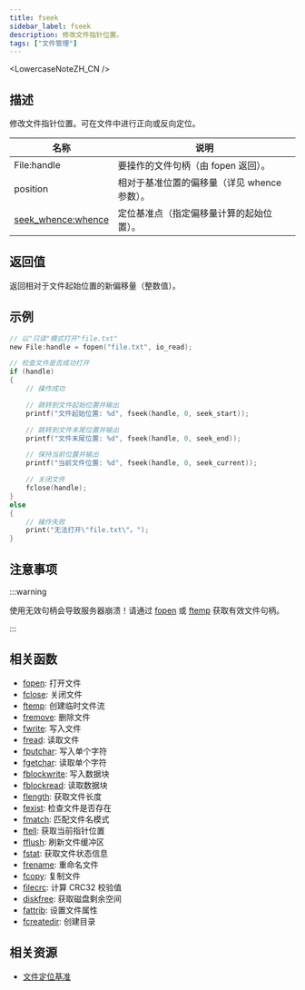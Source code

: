 ```yaml
---
title: fseek
sidebar_label: fseek
description: 修改文件指针位置。
tags: ["文件管理"]
---
```


<LowercaseNoteZH_CN />

## 描述

修改文件指针位置。可在文件中进行正向或反向定位。

| 名称                                                | 说明                                         |
| --------------------------------------------------- | -------------------------------------------- |
| File:handle                                         | 要操作的文件句柄（由 fopen 返回）。          |
| position                                            | 相对于基准位置的偏移量（详见 whence 参数）。 |
| [seek_whence:whence](../resources/file-seek-whence) | 定位基准点（指定偏移量计算的起始位置）。     |

## 返回值

返回相对于文件起始位置的新偏移量（整数值）。

## 示例

```c
// 以"只读"模式打开"file.txt"
new File:handle = fopen("file.txt", io_read);

// 检查文件是否成功打开
if (handle)
{
    // 操作成功

    // 跳转到文件起始位置并输出
    printf("文件起始位置: %d", fseek(handle, 0, seek_start));

    // 跳转到文件末尾位置并输出
    printf("文件末尾位置: %d", fseek(handle, 0, seek_end));

    // 保持当前位置并输出
    printf("当前文件位置: %d", fseek(handle, 0, seek_current));

    // 关闭文件
    fclose(handle);
}
else
{
    // 操作失败
    print("无法打开\"file.txt\"。");
}
```

## 注意事项

:::warning

使用无效句柄会导致服务器崩溃！请通过 [fopen](fopen) 或 [ftemp](ftemp) 获取有效文件句柄。

:::

## 相关函数

- [fopen](fopen): 打开文件
- [fclose](fclose): 关闭文件
- [ftemp](ftemp): 创建临时文件流
- [fremove](fremove): 删除文件
- [fwrite](fwrite): 写入文件
- [fread](fread): 读取文件
- [fputchar](fputchar): 写入单个字符
- [fgetchar](fgetchar): 读取单个字符
- [fblockwrite](fblockwrite): 写入数据块
- [fblockread](fblockread): 读取数据块
- [flength](flength): 获取文件长度
- [fexist](fexist): 检查文件是否存在
- [fmatch](fmatch): 匹配文件名模式
- [ftell](ftell): 获取当前指针位置
- [fflush](fflush): 刷新文件缓冲区
- [fstat](fstat): 获取文件状态信息
- [frename](frename): 重命名文件
- [fcopy](fcopy): 复制文件
- [filecrc](filecrc): 计算 CRC32 校验值
- [diskfree](diskfree): 获取磁盘剩余空间
- [fattrib](fattrib): 设置文件属性
- [fcreatedir](fcreatedir): 创建目录

## 相关资源

- [文件定位基准](../resources/file-seek-whence)
